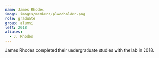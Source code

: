 ```yaml
---
name: James Rhodes
image: images/members/placeholder.png
role: graduate
group: alumni
left: 2018
aliases:
  - J. Rhodes
---
```


James Rhodes completed their undergraduate studies with the lab in 2018.
